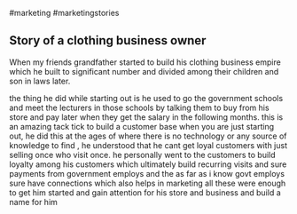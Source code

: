 #marketing #marketingstories

## Story of a clothing business owner
When my friends grandfather started to build his clothing business empire which he built to significant number and divided among their children and son in laws later.

the thing he did while starting out is he used to go the government schools and meet the lecturers in those schools by talking them to buy from his store and pay later when they get the salary in the following months. this is an amazing tack tick to build a customer base when you are just starting out, he did this at the ages of where there is no technology or any source of knowledge to find , he understood that he cant get loyal customers with just selling once who visit once. he personally went to the customers to build loyalty among his customers which ultimately build recurring visits and sure payments from government employs and the as far as i know govt employs sure have connections which also helps in marketing all these were enough to get him started and gain attention for his store and business and build a name for him 

